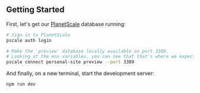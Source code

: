 ## Getting Started

First, let's get our [PlanetScale](https://planetscale.com) database running:

```bash
# Sign in to PlanetScale
pscale auth login

# Make the 'preview' database locally available on port 3309.
# Looking at the env variables, you can see that that's where we expect it to be
pscale connect personal-site preview --port 3309
```

And finally, on a new terminal, start the development server:

```bash
npm run dev
```
